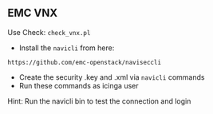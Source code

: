 ## EMC VNX

Use Check: `check_vnx.pl`

- Install the `navicli` from here:

```
https://github.com/emc-openstack/naviseccli
```

- Create the security .key and .xml via `navicli` commands
- Run these commands as icinga user

Hint: Run the navicli bin to test the connection and login
